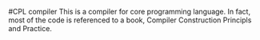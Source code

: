#CPL compiler
This is a compiler for core programming language.
In fact, most of the code is referenced to a book,
Compiler Construction Principls and Practice.
